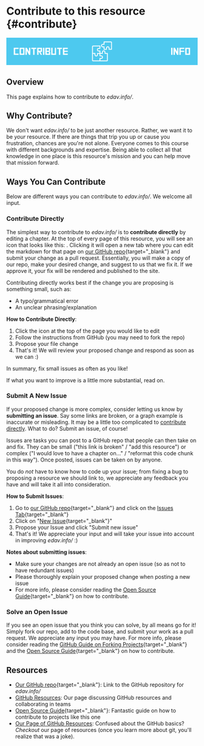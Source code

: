 # Contribute to this resource {#contribute}

![](images/banners/banner_contribute.png)

## Overview

This page explains how to contribute to *edav.info/*.

## Why Contribute?

We don't want *edav.info/* to be just another resource. Rather, we want it to be *your* resource. If there are things that trip you up or cause you frustration, chances are you're not alone. Everyone comes to this course with different backgrounds and expertise. Being able to collect all that knowledge in one place is this resource's mission and you can help move that mission forward. 

## Ways You Can Contribute

Below are different ways you can contribute to *edav.info/*. We welcome all input.

### Contribute Directly

The simplest way to contribute to *edav.info/* is to **contribute directly** by editing a chapter. At the top of every page of this resource, you will see an icon that looks like this: <i class="fas fa-edit"></i>. Clicking it will open a new tab where you can edit the markdown for that page on [our GitHub repo](https://github.com/jtr13/EDAV){target="_blank"} and submit your change as a pull request. Essentially, you will make a copy of our repo, make your desired change, and suggest to us that we fix it. If we approve it, your fix will be rendered and published to the site.

Contributing directly works best if the change you are proposing is something small, such as:

- A typo/grammatical error
- An unclear phrasing/explanation

**How to Contribute Directly**:

1. Click the <i class="fas fa-edit"></i> icon at the top of the page you would like to edit
2. Follow the instructions from GitHub (you may need to fork the repo)
3. Propose your file change
4. That's it! We will review your proposed change and respond as soon as we can :)

In summary, fix small issues as often as you like!

If what you want to improve is a little more substantial, read on.

### Submit A New Issue

If your proposed change is more complex, consider letting us know by **submitting an issue**. Say some links are broken, or a graph example is inaccurate or misleading. It may be a little too complicated to [contribute directly](#contribute-directly). What to do? Submit an issue, of course! 

Issues are tasks you can post to a GitHub repo that people can then take on and fix. They can be small ("this link is broken" / "add this resource") or complex ("I would love to have a chapter on..." / "reformat this code chunk in this way"). Once posted, issues can be taken on by anyone.

You do *not* have to know how to code up your issue; from fixing a bug to proposing a resource we should link to, we appreciate any feedback you have and will take it all into consideration.

**How to Submit Issues**:

1. Go to [our GitHub repo](https://github.com/jtr13/EDAV){target="_blank"} and click on the [Issues Tab](https://github.com/jtr13/EDAV/issues){target="_blank"}
2. Click on "[New Issue](https://github.com/jtr13/EDAV/issues/new){target="_blank"}"
3. Propose your Issue and click "Submit new issue"
4. That's it! We appreciate your input and will take your issue into account in improving *edav.info/* :)

**Notes about submitting issues**:

- Make sure your changes are not already an open issue (so as not to have redundant issues)
- Please thoroughly explain your proposed change when posting a new issue
- For more info, please consider reading the [Open Source Guide](https://opensource.guide/how-to-contribute/){target="_blank"} on how to contribute.

### Solve an Open Issue

If you see an open issue that you think you can solve, by all means go for it! Simply fork our repo, add to the code base, and submit your work as a pull request. We appreciate any input you may have. For more info, please consider reading the [GitHub Guide on Forking Projects](https://guides.github.com/activities/forking/){target="_blank"} and the [Open Source Guide](https://opensource.guide/how-to-contribute/){target="_blank"} on how to contribute.

## Resources

- [Our GitHub repo](https://github.com/jtr13/EDAV){target="_blank"}: Link to the GitHub repository for *edav.info/*
- [GitHub Resources](collab.html): Our page discussing GitHub resources and collaborating in teams
- [Open Source Guide](https://opensource.guide/how-to-contribute/){target="_blank"}: Fantastic guide on how to contribute to projects like this one
- [Our Page of GitHub Resources](collab.html): Confused about the GitHub basics? *Checkout* our page of resources (once you learn more about git, you'll realize that was a joke).
